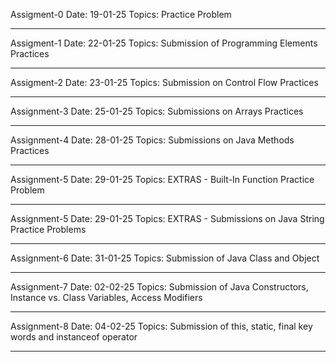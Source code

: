 Assigment-0
Date: 19-01-25
Topics: Practice Problem

----------------------------------------------------------------------------------------------------------------------------------------------

Assigment-1
Date: 22-01-25
Topics: Submission of Programming Elements Practices

----------------------------------------------------------------------------------------------------------------------------------------------

Assigment-2
Date: 23-01-25
Topics: Submission on Control Flow Practices

----------------------------------------------------------------------------------------------------------------------------------------------

Assignment-3
Date: 25-01-25
Topics: Submissions on Arrays Practices

----------------------------------------------------------------------------------------------------------------------------------------------

Assignment-4
Date: 28-01-25
Topics: Submissions on Java Methods Practices

----------------------------------------------------------------------------------------------------------------------------------------------

Assignment-5
Date: 29-01-25
Topics: EXTRAS - Built-In Function Practice Problem

----------------------------------------------------------------------------------------------------------------------------------------------

Assignment-5
Date: 29-01-25
Topics: EXTRAS - Submissions on Java String Practice Problems

----------------------------------------------------------------------------------------------------------------------------------------------

Assignment-6
Date: 31-01-25
Topics: Submission of Java Class and Object

----------------------------------------------------------------------------------------------------------------------------------------------

Assignment-7
Date: 02-02-25
Topics: Submission of Java Constructors, Instance vs. Class Variables, Access Modifiers

----------------------------------------------------------------------------------------------------------------------------------------------

Assignment-8
Date: 04-02-25
Topics: Submission of this, static, final key words and instanceof operator

----------------------------------------------------------------------------------------------------------------------------------------------
